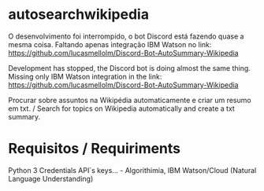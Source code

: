 # autosearchwikipedia
O desenvolvimento foi interrompido, o bot Discord está fazendo quase a mesma coisa. Faltando apenas integração IBM Watson no link: https://github.com/lucasmellolm/Discord-Bot-AutoSummary-Wikipedia

Development has stopped, the Discord bot is doing almost the same thing. Missing only IBM Watson integration in the link: https://github.com/lucasmellolm/Discord-Bot-AutoSummary-Wikipedia

Procurar sobre assuntos na Wikipédia automaticamente e criar um resumo em txt. / Search for topics on Wikipedia automatically and create a txt summary.

# Requisitos / Requiriments
Python 3
Credentials API`s keys... - Algorithimia, IBM Watson/Cloud (Natural Language Understanding)
